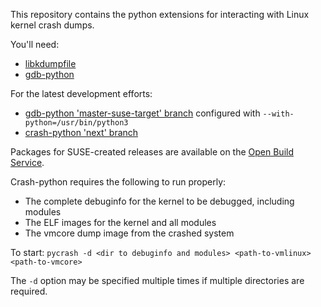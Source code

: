 This repository contains the python extensions for interacting
with Linux kernel crash dumps.

You'll need:
* [libkdumpfile](https://github.com/ptesarik/libkdumpfile)
* [gdb-python](https://github.com/jeffmahoney/gdb-python/tree/gdb-8.1-suse-target)

For the latest development efforts:
* [gdb-python 'master-suse-target' branch](https://github.com/jeffmahoney/gdb-python/tree/master-suse-target)
configured with `--with-python=/usr/bin/python3`
* [crash-python 'next' branch](https://github.com/jeffmahoney/crash-python/tree/next)

Packages for SUSE-created releases are available on the [Open Build Service](https://download.opensuse.org/repositories/home:/jeff_mahoney:/crash-python/).

Crash-python requires the following to run properly:
- The complete debuginfo for the kernel to be debugged, including modules
- The ELF images for the kernel and all modules
- The vmcore dump image from the crashed system

To start:
`pycrash -d <dir to debuginfo and modules> <path-to-vmlinux> <path-to-vmcore>`

The `-d` option may be specified multiple times if multiple directories are
required.
